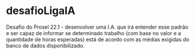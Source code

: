 # desafioLigaIA
Desafio do Prosel 22.1 - desenvolver uma I.A. que irá entender esse  padrão e ser capaz de informar se determinado trabalho (com base no valor e a quantidade de  horas esperadas) está de acordo com as médias exigidas do banco de dados disponibilizado.
